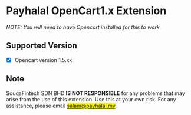 # Payhalal OpenCart1.x Extension

*NOTE: You will need to have Opencart installed for this to work.*

## Supported Version

- [x] Opencart version 1.5.xx

## Note

SouqaFintech SDN BHD **IS NOT RESPONSIBLE** for any problems that may arise from the use of this extension. Use this at your own risk. For any assistance, please email <mark>salam@payhalal.my</mark>.
